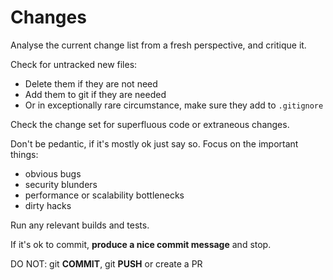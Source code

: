 # Changes

Analyse the current change list from a fresh perspective, and critique it.

Check for untracked new files:
 - Delete them if they are not need
 - Add them to git if they are needed
 - Or in exceptionally rare circumstance, make sure they add to `.gitignore`

Check the change set for superfluous code or extraneous changes.

Don't be pedantic, if it's mostly ok just say so.  Focus on the important things:

* obvious bugs
* security blunders
* performance or scalability bottlenecks
* dirty hacks

Run any relevant builds and tests.

If it's ok to commit, **produce a nice commit message** and stop.

DO NOT: git **COMMIT**, git **PUSH** or create a PR
